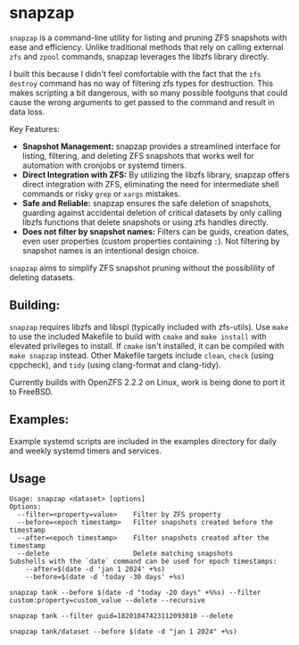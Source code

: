 # snapzap

`snapzap` is a command-line utility for listing and pruning ZFS snapshots with ease and efficiency. Unlike traditional methods that rely on calling external `zfs` and `zpool` commands, snapzap leverages the libzfs library directly.

I built this because I didn't feel comfortable with the fact that the `zfs destroy` command has no way of filtering zfs types for destruction. This makes scripting a bit dangerous, with so many possible footguns that could cause the wrong arguments to get passed to the command and result in data loss.

Key Features:
- **Snapshot Management:** snapzap provides a streamlined interface for listing, filtering, and deleting ZFS snapshots that works well for automation with cronjobs or systemd timers.
- **Direct Integration with ZFS:** By utilizing the libzfs library, snapzap offers direct integration with ZFS, eliminating the need for intermediate shell commands or risky `grep` or `xargs` mistakes.
- **Safe and Reliable:** snapzap ensures the safe deletion of snapshots, guarding against accidental deletion of critical datasets by only calling libzfs functions that delete snapshots or using zfs handles directly.
- **Does not filter by snapshot names:** Filters can be guids, creation dates, even user properties (custom properties containing `:`). Not filtering by snapshot names is an intentional design choice.

`snapzap` aims to simplify ZFS snapshot pruning without the possiblility of deleting datasets.

## Building:

`snapzap` requires libzfs and libspl (typically included with zfs-utils). Use `make` to use the included Makefile to build with `cmake` and `make install` with elevated privileges to install. If `cmake` isn't installed, it can be compiled with `make snapzap` instead.
Other Makefile targets include `clean`, `check` (using cppcheck), and `tidy` (using clang-format and clang-tidy).

Currently builds with OpenZFS 2.2.2 on Linux, work is being done to port it to FreeBSD. 

## Examples:

Example systemd scripts are included in the examples directory for daily and weekly systemd timers and services.

## Usage
```
Usage: snapzap <dataset> [options]
Options:
  --filter=<property=value>    Filter by ZFS property
  --before=<epoch timestamp>   Filter snapshots created before the timestamp
  --after=<epoch timestamp>    Filter snapshots created after the timestamp
  --delete                     Delete matching snapshots
Subshells with the `date` command can be used for epoch timestamps:
	--after=$(date -d 'jan 1 2024' +%s)
	--before=$(date -d 'today -30 days' +%s)
```

`snapzap tank --before $(date -d "today -20 days" +%%s) --filter custom:property=custom_value --delete --recursive`

`snapzap tank --filter guid=18201047423112093010 --delete`

`snapzap tank/dataset --before $(date -d "jan 1 2024" +%s)`
